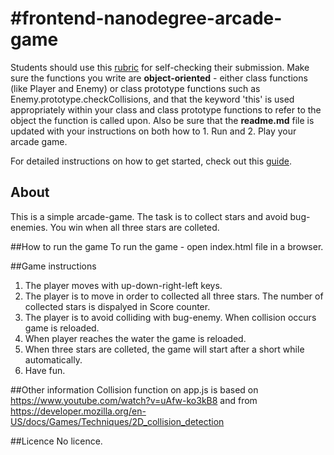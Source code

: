 #frontend-nanodegree-arcade-game
===============================

Students should use this [rubric](https://review.udacity.com/#!/projects/2696458597/rubric) for self-checking their submission. Make sure the functions you write are **object-oriented** - either class functions (like Player and Enemy) or class prototype functions such as Enemy.prototype.checkCollisions, and that the keyword 'this' is used appropriately within your class and class prototype functions to refer to the object the function is called upon. Also be sure that the **readme.md** file is updated with your instructions on both how to 1. Run and 2. Play your arcade game.

For detailed instructions on how to get started, check out this [guide](https://docs.google.com/document/d/1v01aScPjSWCCWQLIpFqvg3-vXLH2e8_SZQKC8jNO0Dc/pub?embedded=true).

## About
This is a simple arcade-game. The task is to collect stars and avoid bug-enemies. You win when all three stars are colleted.

##How to run the game
To run the game - open index.html file in a browser.

##Game instructions
1. The player moves with up-down-right-left keys.
2. The player is to move in order to collected all three stars. The number of collected stars is dispalyed in Score counter.
3. The player is to avoid colliding with bug-enemy. When collision occurs game is reloaded.
4. When player reaches the water the game is reloaded.
5. When three stars are colleted, the game will start after a short while automatically.
6. Have fun.

##Other information
Collision function on app.js is based on  https://www.youtube.com/watch?v=uAfw-ko3kB8
and from https://developer.mozilla.org/en-US/docs/Games/Techniques/2D_collision_detection

##Licence
No licence.
